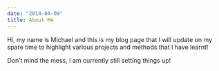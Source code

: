 ```yaml
---
date: "2014-04-09"
title: About Me
---
```


Hi, my name is Michael and this is my blog page that I will update on my spare time to highlight various projects and methods that I have learnt!

Don’t mind the mess, I am currently still setting things up!